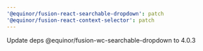 ```yaml
---
'@equinor/fusion-react-searchable-dropdown': patch
'@equinor/fusion-react-context-selector': patch
---
```


Update deps @equinor/fusion-wc-searchable-dropdown to 4.0.3
